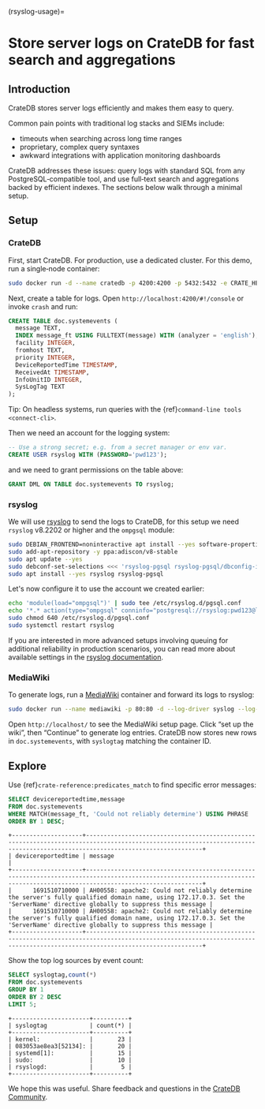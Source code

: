 (rsyslog-usage)=
# Store server logs on CrateDB for fast search and aggregations

## Introduction

CrateDB stores server logs efficiently and makes them easy to query.

Common pain points with traditional log stacks and SIEMs include:

* timeouts when searching across long time ranges
* proprietary, complex query syntaxes
* awkward integrations with application monitoring dashboards

CrateDB addresses these issues: query logs with standard SQL from any
PostgreSQL‑compatible tool, and use full‑text search and aggregations
backed by efficient indexes. The sections below walk through a minimal
setup.

## Setup

### CrateDB

First, start CrateDB. For production, use a dedicated cluster. For this demo, run a single‑node container:

```bash
sudo docker run -d --name cratedb -p 4200:4200 -p 5432:5432 -e CRATE_HEAP_SIZE=1g crate:latest -Cdiscovery.type=single-node
```

Next, create a table for logs. Open `http://localhost:4200/#!/console` or invoke `crash` and run:

```sql
CREATE TABLE doc.systemevents (
  message TEXT,
  INDEX message_ft USING FULLTEXT(message) WITH (analyzer = 'english'),
  facility INTEGER,
  fromhost TEXT,
  priority INTEGER,
  DeviceReportedTime TIMESTAMP,
  ReceivedAt TIMESTAMP,
  InfoUnitID INTEGER,
  SysLogTag TEXT
);
```
Tip: On headless systems, run queries with the {ref}`command-line tools <connect-cli>`.

Then we need an account for the logging system:

```sql
-- Use a strong secret; e.g. from a secret manager or env var.
CREATE USER rsyslog WITH (PASSWORD='pwd123');
```

and we need to grant permissions on the table above:

```sql
GRANT DML ON TABLE doc.systemevents TO rsyslog;
```

### rsyslog

We will use [rsyslog](https://github.com/rsyslog/rsyslog) to send the logs to CrateDB, for this setup we need `rsyslog` v8.2202 or higher and the `ompgsql` module:

```bash
sudo DEBIAN_FRONTEND=noninteractive apt install --yes software-properties-common
sudo add-apt-repository -y ppa:adiscon/v8-stable
sudo apt update --yes
sudo debconf-set-selections <<< 'rsyslog-pgsql rsyslog-pgsql/dbconfig-install string false'
sudo apt install --yes rsyslog rsyslog-pgsql
```

Let's now configure it to use the account we created earlier:

```bash
echo 'module(load="ompgsql")' | sudo tee /etc/rsyslog.d/pgsql.conf
echo '*.* action(type="ompgsql" conninfo="postgresql://rsyslog:pwd123@localhost/doc")' | sudo tee -a /etc/rsyslog.d/pgsql.conf
sudo chmod 640 /etc/rsyslog.d/pgsql.conf
sudo systemctl restart rsyslog
```

If you are interested in more advanced setups involving queuing for additional reliability in production scenarios, you can read more about available settings in the [rsyslog documentation](https://www.rsyslog.com/doc/v8-stable/tutorials/high_database_rate.html).

### MediaWiki

To generate logs, run a [MediaWiki](https://www.mediawiki.org/wiki/MediaWiki) container and forward its logs to rsyslog:

```bash
sudo docker run --name mediawiki -p 80:80 -d --log-driver syslog --log-opt syslog-address=unixgram:///dev/log mediawiki
```

Open `http://localhost/` to see the MediaWiki setup page.
Click “set up the wiki”, then “Continue” to generate log entries.
CrateDB now stores new rows in `doc.systemevents`, with `syslogtag` matching the container ID.


## Explore

Use {ref}`crate-reference:predicates_match` to find specific error messages:

```sql
SELECT devicereportedtime,message
FROM doc.systemevents
WHERE MATCH(message_ft, 'Could not reliably determine') USING PHRASE
ORDER BY 1 DESC;
```

```text
+--------------------+-----------------------------------------------------------------------------------------------------------------------------------------------------------------------------+
| devicereportedtime | message                                                                                                                                                                     |
+--------------------+-----------------------------------------------------------------------------------------------------------------------------------------------------------------------------+
|      1691510710000 | AH00558: apache2: Could not reliably determine the server's fully qualified domain name, using 172.17.0.3. Set the 'ServerName' directive globally to suppress this message |
|      1691510710000 | AH00558: apache2: Could not reliably determine the server's fully qualified domain name, using 172.17.0.3. Set the 'ServerName' directive globally to suppress this message |
+--------------------+-----------------------------------------------------------------------------------------------------------------------------------------------------------------------------+
```

Show the top log sources by event count:

```sql
SELECT syslogtag,count(*)
FROM doc.systemevents
GROUP BY 1
ORDER BY 2 DESC
LIMIT 5;
```

```text
+----------------------+----------+
| syslogtag            | count(*) |
+----------------------+----------+
| kernel:              |       23 |
| 083053ae8ea3[52134]: |       20 |
| systemd[1]:          |       15 |
| sudo:                |       10 |
| rsyslogd:            |        5 |
+----------------------+----------+
```

We hope this was useful. Share feedback and questions in the
[CrateDB Community](https://community.cratedb.com/).
